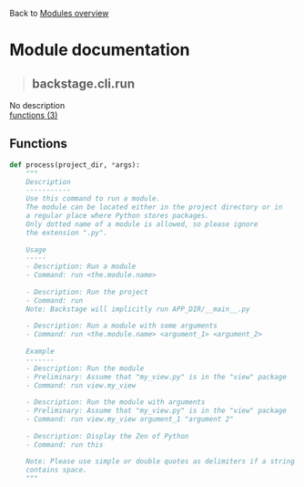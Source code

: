 Back to [Modules overview](https://github.com/pyrustic/backstage/blob/master/docs/modules/README.md)
  
# Module documentation
>## backstage.cli.run
No description
<br>
[functions (3)](https://github.com/pyrustic/backstage/blob/master/docs/modules/content/backstage.cli.run/functions.md)


## Functions
```python
def process(project_dir, *args):
    """
    Description
    -----------
    Use this command to run a module.
    The module can be located either in the project directory or in
    a regular place where Python stores packages.
    Only dotted name of a module is allowed, so please ignore
    the extension ".py".
    
    Usage
    -----
    - Description: Run a module
    - Command: run <the.module.name>
    
    - Description: Run the project
    - Command: run
    Note: Backstage will implicitly run APP_DIR/__main__.py
    
    - Description: Run a module with some arguments
    - Command: run <the.module.name> <argument_1> <argument_2>
    
    Example
    -------
    - Description: Run the module
    - Preliminary: Assume that "my_view.py" is in the "view" package
    - Command: run view.my_view
    
    - Description: Run the module with arguments
    - Preliminary: Assume that "my_view.py" is in the "view" package
    - Command: run view.my_view argument_1 "argument 2"
    
    - Description: Display the Zen of Python
    - Command: run this
    
    Note: Please use simple or double quotes as delimiters if a string
    contains space.
    """

```

